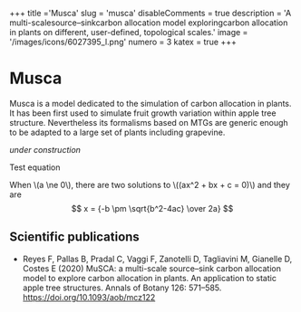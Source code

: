 +++
title ='Musca'
slug = 'musca'
disableComments = true
description = 'A multi-scalesource–sinkcarbon allocation model exploringcarbon allocation in plants on different, user-defined, topological scales.'
image = '/images/icons/6027395_l.png'
numero = 3
katex = true
+++


# Musca

Musca is a model dedicated to the simulation of carbon allocation in plants. It has been first used to simulate fruit growth variation within apple tree structure. Nevertheless its formalisms based on MTGs are generic enough to be adapted to a large set of plants including grapevine. 


*under construction*

Test equation

When \\(a \ne 0\\), there are two solutions to \\((ax^2 + bx + c = 0)\\) and they are 
$$ x = {-b \pm \sqrt{b^2-4ac} \over 2a} $$

## Scientific publications

- Reyes F, Pallas B, Pradal C, Vaggi F, Zanotelli D, Tagliavini M, Gianelle D, Costes E (2020) MuSCA: a multi-scale source–sink carbon allocation model to explore carbon allocation in plants. An application to static apple tree structures. Annals of Botany 126: 571–585. <a href=https://doi.org/10.1093/aob/mcz122>https://doi.org/10.1093/aob/mcz122</a>

